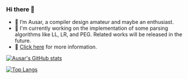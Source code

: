 ### Hi there 👋
- 🔭 I’m Ausar, a compiler design amateur and maybe an enthusiast.
- 🌱 I'm currently working on the implementation of some parsing algorithms like LL, LR, and PEG. Related works will be released in the future.
- 💬 [Click here](https://ashyanspada.github.io/homepage/) for more information.
<!--
**ashyanSpada/ashyanSpada** is a ✨ _special_ ✨ repository because its `README.md` (this file) appears on your GitHub profile.

Here are some ideas to get you started:

- 🔭 I’m currently working on ...
- 🌱 I’m currently learning ...
- 👯 I’m looking to collaborate on ...
- 🤔 I’m looking for help with ...
- 💬 Ask me about ...
- 📫 How to reach me: ...
- 😄 Pronouns: ...
- ⚡ Fun fact: ...
-->
[![Ausar's GitHub stats](https://github-readme-stats.vercel.app/api?username=ashyanSpada)](https://ashyanspada.github.io/homepage/)

[![Top Langs](https://github-readme-stats.vercel.app/api/top-langs/?username=ashyanSpada)](https://ashyanspada.github.io/homepage/)

